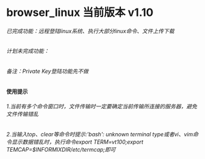 # browser_linux 当前版本 v1.10
###### 已完成功能：远程登陆linux系统、执行大部分linux命令、文件上传下载
###### 计划未完成功能：
###### 备注：Private Key登陆功能先不做

#### 使用提示
###### 1.当前有多个命令窗口时，文件传输时一定要确定当前传输所连接的服务器，避免文件传输错乱
###### 2.当输入top、clear等命令时提示:'bash': unknown terminal type或者vi、vim命令显示数据错乱时，执行命令export TERM=vt100;export TEMCAP=$INFORMIXDIR/etc/termcap;即可
